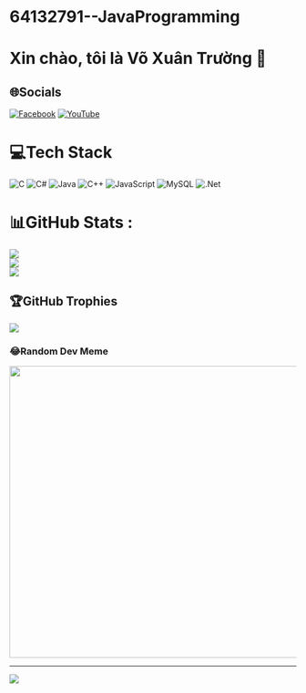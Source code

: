 # 64132791--JavaProgramming
# Xin chào, tôi là Võ Xuân Trường 👋




## 🌐Socials
[![Facebook](https://img.shields.io/badge/Facebook-%231877F2.svg?logo=Facebook&logoColor=white)](https://facebook.com/https://www.facebook.com/NakrothQDDNss) [![YouTube](https://img.shields.io/badge/YouTube-%23FF0000.svg?logo=YouTube&logoColor=white)](https://youtube.com/c/https://www.youtube.com/@37voxuantruong51) 

# 💻Tech Stack
![C](https://img.shields.io/badge/c-%2300599C.svg?style=plastic&logo=c&logoColor=white) ![C#](https://img.shields.io/badge/c%23-%23239120.svg?style=plastic&logo=c-sharp&logoColor=white) ![Java](https://img.shields.io/badge/java-%23ED8B00.svg?style=plastic&logo=java&logoColor=white) ![C++](https://img.shields.io/badge/c++-%2300599C.svg?style=plastic&logo=c%2B%2B&logoColor=white) ![JavaScript](https://img.shields.io/badge/javascript-%23323330.svg?style=plastic&logo=javascript&logoColor=%23F7DF1E) ![MySQL](https://img.shields.io/badge/mysql-%2300f.svg?style=plastic&logo=mysql&logoColor=white) ![.Net](https://img.shields.io/badge/.NET-5C2D91?style=plastic&logo=.net&logoColor=white)
# 📊GitHub Stats :
![](https://github-readme-stats.vercel.app/api?username=TruongVoXuan&theme=radical&hide_border=false&include_all_commits=false&count_private=false)<br/>
![](https://github-readme-streak-stats.herokuapp.com/?user=TruongVoXuan&theme=radical&hide_border=false)<br/>
![](https://github-readme-stats.vercel.app/api/top-langs/?username=TruongVoXuan&theme=radical&hide_border=false&include_all_commits=false&count_private=false&layout=compact)

## 🏆GitHub Trophies
![](https://github-trophies.vercel.app/?username=TruongVoXuan&theme=radical&no-frame=false&no-bg=false&margin-w=4)

### 😂Random Dev Meme
<img src="https://random-memer.herokuapp.com/" width="512px"/>

---
[![](https://visitcount.itsvg.in/api?id=TruongVoXuan&icon=0&color=0)](https://visitcount.itsvg.in)


